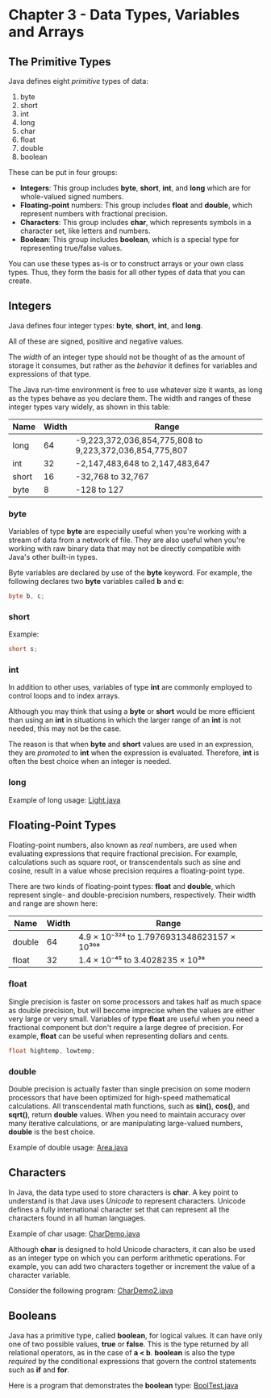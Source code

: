 # Chapter 3 - Data Types, Variables and Arrays

## The Primitive Types

Java defines eight _primitive_ types of data:

1. byte
2. short
3. int
4. long
5. char
6. float
7. double
8. boolean

These can be put in four groups:

- **Integers**: This group includes **byte**, **short**, **int**, and **long** which are for whole-valued signed numbers.
- **Floating-point** numbers: This group includes **float** and **double**, which represent numbers with fractional precision.
- **Characters**: This group includes **char**, which represents symbols in a character set, like letters and numbers.
- **Boolean**: This group includes **boolean**, which is a special type for representing true/false values.

You can use these types as-is or to construct arrays or your own class types. Thus, they form the basis for all other types of data that you can create.

## Integers

Java defines four integer types: **byte**, **short**, **int**, and **long**.

All of these are signed, positive and negative values.

The _width_ of an integer type should not be thought of as the amount of storage
it consumes, but rather as the _behavior_ it defines for variables and expressions of that type.

The Java run-time environment is free to use whatever size it wants, as long as the types behave 
as you declare them. The width and ranges of these integer types vary widely, as shown in this table:

| Name  | Width | Range                                                   |
|-------|-------|---------------------------------------------------------|
| long  | 64    | -9,223,372,036,854,775,808 to 9,223,372,036,854,775,807 |
| int   | 32    | -2,147,483,648 to 2,147,483,647                         |
| short | 16    | -32,768 to 32,767                                       |
| byte  | 8     | -128 to 127                                             |


### byte

Variables of type **byte** are especially useful when you're working with a stream of data from
a network of file. They are also useful when you're working with raw binary data that may not
be directly compatible with Java's other built-in types.

Byte variables are declared by use of the **byte** keyword. For example, the following declares
two **byte** variables called **b** and **c**:

```java
byte b, c;
```

### short

Example:

```java
short s;
```

### int

In addition to other uses, variables of type **int** are commonly employed to control loops and to
index arrays.

Although you may think that using a **byte** or **short** would be more efficient than using
an **int** in situations in which the larger range of an **int** is not needed, this may not
be the case.

The reason is that when **byte** and **short** values are used in an expression, they are _promoted_
to **int** when the expression is evaluated. Therefore, **int** is often the best choice when an
integer is needed.

### long

Example of long usage:
[Light.java](./examples/longtype/Light.java)

## Floating-Point Types

Floating-point numbers, also known as _real_ numbers, are used when evaluating expressions that
require fractional precision. For example, calculations such as square root, or transcendentals
such as sine and cosine, result in a value whose precision requires a floating-point type.

There are two kinds of floating-point types: **float** and **double**, which represent single- and
double-precision numbers, respectively. Their width and range are shown here:

| Name   | Width | Range                                      |
|--------|-------|--------------------------------------------|
| double | 64    | 4.9 × 10⁻³²⁴ to 1.7976931348623157 × 10³⁰⁸ |
| float  | 32    | 1.4 × 10⁻⁴⁵ to 3.4028235 × 10³⁸            |

### float

Single precision is faster on some processors and takes half as much space as double precision,
but will become imprecise when the values are either very large or very small. Variables of type
**float** are useful when you need a fractional component but don't require a large degree of 
precision. For example, **float** can be useful when representing dollars and cents.

```java
float hightemp, lowtemp;
```

### double

Double precision is actually faster than single precision on some modern processors that have
been optimized for high-speed mathematical calculations. All transcendental math functions, such
as **sin()**, **cos()**, and **sqrt()**, return **double** values. When you need to maintain
accuracy over many iterative calculations, or are manipulating large-valued numbers, **double**
is the best choice.

Example of double usage:
[Area.java](./examples/doubletype/Area.java)

## Characters

In Java, the data type used to store characters is **char**. A key point to understand
is that Java uses _Unicode_ to represent characters. Unicode defines a fully international
character set that can represent all the characters found in all human languages.

Example of char usage:
[CharDemo.java](./examples/chartype/CharDemo.java)

Although **char** is designed to hold Unicode characters, it can also be used as an integer
type on which you can perform arithmetic operations. For example, you can add two characters
together or increment the value of a character variable.

Consider the following program:
[CharDemo2.java](./examples/chartype/CharDemo2.java)

## Booleans

Java has a primitive type, called **boolean**, for logical values. It can have only one of
two possible values, **true** or **false**. This is the type returned by all relational
operators, as in the case of **a < b**. **boolean** is also the type _required_ by the conditional
expressions that govern the control statements such as **if** and **for**.

Here is a program that demonstrates the **boolean** type:
[BoolTest.java](./examples/chartype/CharDemo2.java)
